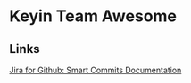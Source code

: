 # Keyin Team Awesome
## Links
[Jira for Github: Smart Commits Documentation](https://support.atlassian.com/jira-software-cloud/docs/process-issues-with-smart-commits/)
